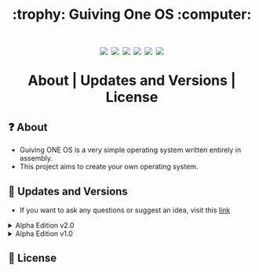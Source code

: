 <h1 align=center>
:trophy: Guiving One OS :computer:
<h1>
<p align=center>
  <img src="https://img.shields.io/github/downloads/GFS-0508/Guiving-ONE-OS/total.svg">
  <img src="https://img.shields.io/github/watchers/GFS-0508/Guiving-ONE-OS.svg">
  <img src="https://img.shields.io/github/stars/GFS-0508/Guiving-ONE-OS.svg">
  <img src="https://img.shields.io/github/license/GFS-0508/Guiving-ONE-OS.svg">
  <img src="https://img.shields.io/github/languages/count/GFS-0508/Guiving-ONE-OS">
  <img src="https://img.shields.io/github/last-commit/GFS-0508/Guiving-ONE-OS">
</p>

<p align=center>  
<a>About | Updates and Versions | License</a>
</p>


## :question:	 About
- Guiving ONE OS is a very simple operating system written entirely in assembly.<br>
- This project aims to create your own operating system.
## :1st_place_medal: Updates and Versions
- If you want to ask any questions or suggest an idea, visit this [link](https://github.com/GFS-0508/Guiving-ONE-OS/discussions)

<details><summary>Alpha Edition v2.0</summary>

 :bangbang: **Download Unavailable** :bangbang:
 
> Update in: 05/07/2022
 - New possible updates
    - [ ] Keyboard
    - [ ] Mouse
    - [ ] Promot Command
</details>

<details><summary>Alpha Edition v1.0</summary>

 :bangbang: [**Download NOW**](https://github.com/GFS-0508/Guiving-ONE-OS/tree/main/alpha-edition/version%201.0%20-%20stable) :bangbang:
 
> Update in: 12/03/2022
 
 - Features
    - [x] Bootloader
    - [x] Kernel
    - [x] Basic Introducion
    - [ ] Keyboard
    - [ ] Mouse
    - [ ] File System
    - [ ] Commands
    - [ ] Secure Boot
    - [ ] Promot Command

</details>



## :memo:	License
